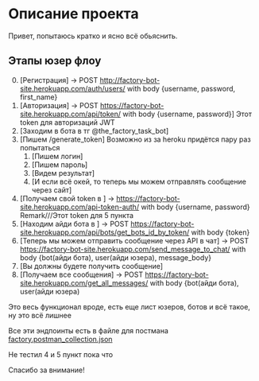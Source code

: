 # Описание проекта
Привет, попытаюсь кратко и ясно всё обьяснить.

## Этапы юзер флоу

0. [Регистрация] -> POST http://factory-bot-site.herokuapp.com/auth/users/  with body  {username, password, first_name}
1. [Авторизация] -> POST https://factory-bot-site.herokuapp.com/api/token/ with body  {username, password}]  Этот token для авторизаций JWT
2. [Заходим в бота в тг @the_factory_task_bot]
3. [Пишем /generate_token]  Возможно из за heroku придётся пару раз попытаться
    1. [Пишем логин]
    2. [Пишем пароль]
    3. [Видем результат]
    4. [И если всё окей, то теперь мы можем отправлять сообщение через сайт]
4. [Получаем свой token в ] -> https://factory-bot-site.herokuapp.com/api-token-auth/  with body  {username, password}  Remark///Этот token для 5 пункта
5. [Находим айди бота в ] -> POST https://factory-bot-site.herokuapp.com/api/bots/get_bots_id_by_token/   with body  {token}
6. [Теперь мы можем отправить сообщение через API в чат] -> POST https://factory-bot-site.herokuapp.com/send_message_to_chat/ with body  {bot(айди бота), user(айди юзера), message_body}
7. [Вы должны будете получить сообщение]
8. [Получаем все сообщения] -> POST https://factory-bot-site.herokuapp.com/get_all_messages/ with body  {bot(айди бота), user(айди юзера)

Это весь функционал вроде, есть еще лист юзеров, ботов и всё такое, ну это всё лишнее

Все эти эндпоинты есть в файле для постмана [factory.postman_collection.json](https://github.com/IkayevAibar/factory_bot_site/blob/master/factory.postman_collection.json)

Не тестил 4 и 5 пункт пока что

Спасибо за внимание!
